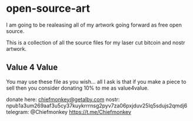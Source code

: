 # open-source-art
I am going to be realeasing all of my artwork going forward as free open source.

This is a collection of all the source files for my laser cut bitcoin and nostr artwork.

## Value 4 Value

You may use these file as you wish... all I ask is that if you make a piece to sell then you consider donating 10% to me as value4value.

donate here: chiefmonkey@getalby.com
nostr: npub1a3um269aaf3u5cy37kuykrrrnsg2pyv7za06pxjduv25lq5sdujs2qmdj6
telegram: @Chiefmonkey https://t.me/Chiefmonkey



